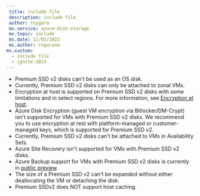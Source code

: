 ```yaml
---
 title: include file
 description: include file
 author: roygara
 ms.service: azure-disk-storage
 ms.topic: include
 ms.date: 11/02/2023
 ms.author: rogarana
ms.custom:
  - include file
  - ignite-2023
---
```

- Premium SSD v2 disks can't be used as an OS disk.
- Currently, Premium SSD v2 disks can only be attached to zonal VMs.
- Encryption at host is supported on Premium SSD v2 disks with some limitations and in select regions. For more information, see [Encryption at host](../articles/virtual-machines/disk-encryption.md#restrictions-1).
- Azure Disk Encryption (guest VM encryption via Bitlocker/DM-Crypt) isn't supported for VMs with Premium SSD v2 disks. We recommend you to use encryption at rest with platform-managed or customer-managed keys, which is supported for Premium SSD v2. 
- Currently, Premium SSD v2 disks can't be attached to VMs in Availability Sets. 
- Azure Site Recovery isn't supported for VMs with Premium SSD v2 disks.
- Azure Backup support for VMs with Premium SSD v2 disks is currently in [public preview](../articles/backup/backup-support-matrix-iaas.md#vm-storage-support). 
- The size of a Premium SSD v2 can't be expanded without either deallocating the VM or detaching the disk.
- Premium SSDv2 does NOT support host caching.
  
